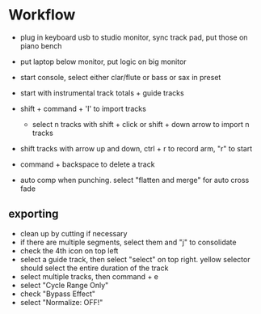 # Workflow

- plug in keyboard usb to studio monitor, sync track pad, put those on piano bench
- put laptop below monitor, put logic on big monitor
- start console, select either clar/flute or bass or sax in preset
- start with instrumental track totals + guide tracks
- shift + command + 'I' to import tracks
  - select n tracks with shift + click or shift + down arrow to import
    n tracks
- shift tracks with arrow up and down, ctrl + r to record arm, "r" to start

- command + backspace to delete a track
- auto comp when punching. select "flatten and merge" for auto cross fade

## exporting

- clean up by cutting if necessary
- if there are multiple segments, select them and "j" to consolidate
- check the 4th icon on top left
- select a guide track, then select "select" on top right. yellow selector
  should select the entire duration of the track
- select multiple tracks, then command + e
- select "Cycle Range Only"
- check "Bypass Effect"
- select "Normalize: OFF!"
